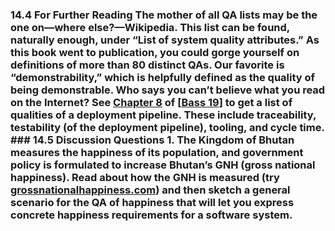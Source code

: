 ### 14.4 For Further Reading The mother of all QA lists may be the one on—where else?—Wikipedia. This list can be found, naturally enough, under “List of system quality attributes.” As this book went to publication, you could gorge yourself on definitions of more than 80 distinct QAs. Our favorite is “demonstrability,” which is helpfully defined as the quality of being demonstrable. Who says you can’t believe what you read on the Internet? See [Chapter 8](ch08.xhtml#ch08) of [[Bass 19](ref01.xhtml#ref_17)] to get a list of qualities of a deployment pipeline. These include traceability, testability (of the deployment pipeline), tooling, and cycle time. ### 14.5 Discussion Questions 1. The Kingdom of Bhutan measures the happiness of its population, and government policy is formulated to increase Bhutan’s GNH (gross national happiness). Read about how the GNH is measured (try [grossnationalhappiness.com](http://grossnationalhappiness.com)) and then sketch a general scenario for the QA of happiness that will let you express concrete happiness requirements for a software system.